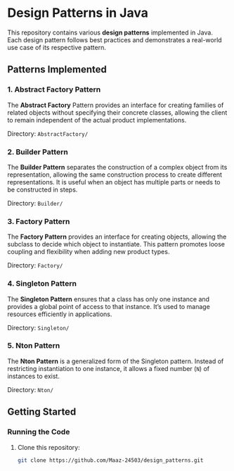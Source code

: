 # Design Patterns in Java

This repository contains various **design patterns** implemented in Java. Each design pattern follows best practices and demonstrates a real-world use case of its respective pattern.

## Patterns Implemented

### 1. Abstract Factory Pattern
The **Abstract Factory** Pattern provides an interface for creating families of related objects without specifying their concrete classes, allowing the client to remain independent of the actual product implementations.

Directory: `AbstractFactory/`

### 2. Builder Pattern
The **Builder Pattern** separates the construction of a complex object from its representation, allowing the same construction process to create different representations. It is useful when an object has multiple parts or needs to be constructed in steps.

Directory: `Builder/`

### 3. Factory Pattern
The **Factory Pattern** provides an interface for creating objects, allowing the subclass to decide which object to instantiate. This pattern promotes loose coupling and flexibility when adding new product types.

Directory: `Factory/`

### 4. Singleton Pattern
The **Singleton Pattern** ensures that a class has only one instance and provides a global point of access to that instance. It’s used to manage resources efficiently in applications.

Directory: `Singleton/`

### 5. Nton Pattern
The **Nton Pattern** is a generalized form of the Singleton pattern. Instead of restricting instantiation to one instance, it allows a fixed number (`N`) of instances to exist.

Directory: `Nton/`

## Getting Started


### Running the Code
1. Clone this repository:
   ```bash
   git clone https://github.com/Maaz-24503/design_patterns.git
